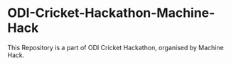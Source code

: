 # ODI-Cricket-Hackathon-Machine-Hack
This Repository is a part of ODI Cricket Hackathon, organised by  Machine Hack.
